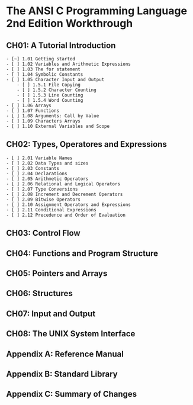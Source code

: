 # The ANSI C Programming Language 2nd Edition Workthrough

## CH01: A Tutorial Introduction
    - [~] 1.01 Getting started
    - [ ] 1.02 Variables and Arithmetic Expressions
    - [ ] 1.03 The for statement
    - [ ] 1.04 Symbolic Constants
    - [ ] 1.05 Character Input and Output
        - [ ] 1.5.1 File Copying
        - [ ] 1.5.2 Character Counting
        - [ ] 1.5.3 Line Counting
        - [ ] 1.5.4 Word Counting
    - [ ] 1.06 Arrays
    - [ ] 1.07 Functions
    - [ ] 1.08 Arguments: Call by Value
    - [ ] 1.09 Characters Arrays
    - [ ] 1.10 External Variables and Scope

## CH02: Types, Operatores and Expressions
    - [ ] 2.01 Variable Names
    - [ ] 2.02 Data Types and sizes
    - [ ] 2.03 Constants
    - [ ] 2.04 Declarations
    - [ ] 2.05 Arithmetic Operators
    - [ ] 2.06 Relational and Logical Operators
    - [ ] 2.07 Type Conversions
    - [ ] 2.08 Increment and Decrement Operators
    - [ ] 2.09 Bitwise Operators
    - [ ] 2.10 Assignment Operators and Expressions
    - [ ] 2.11 Conditional Expressions
    - [ ] 2.12 Precedence and Order of Evaluation

## CH03: Control Flow

## CH04: Functions and Program Structure

## CH05: Pointers and Arrays

## CH06: Structures

## CH07: Input and Output

## CH08: The UNIX System Interface

## Appendix A: Reference Manual

## Appendix B: Standard Library

## Appendix C: Summary of Changes